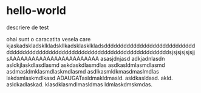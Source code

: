 # hello-world
descriere de test

ohai sunt o caracatita vesela care kjaskadskladsklkladskllkadsklasklkladsddddddddddddddddddddddddddddddddddddddddddddddddddddddddddddddddddddddddddddddsjsjsjsjsjsjjsAAAAAAAAAAAAAAAAAAAAAAAA
asasjdnjasd adkjadnlasdn asldkjlaskdlasdlasmd askdaskdlasmdlas asdkasldmlasmdlasmd asdmasldmklasmdlaskmdlasmd asdlkasmldkmasdmaslmdlas lakdsmlaskmdlkasd ADAUGATasldmakldmasld. asldkasldasd.
akld. asldkadlaskad.
klasdklasmdlmasldmas ldmlaskdmskmdas.

